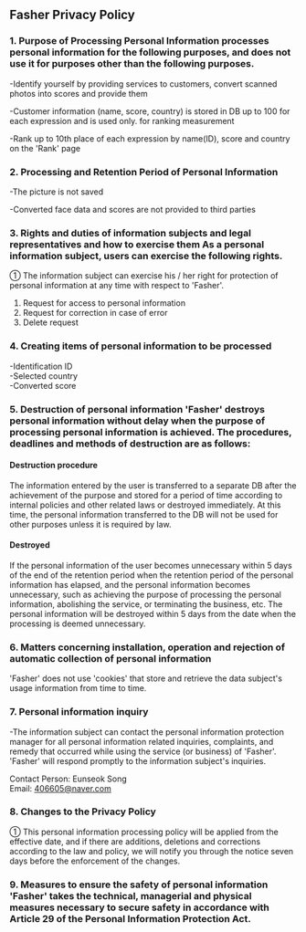 
## Fasher Privacy Policy

### 1. Purpose of Processing Personal Information <Fasher> processes personal information for the following purposes, and does not use it for purposes other than the following purposes.

-Identify yourself by providing services to customers, convert scanned photos into scores and provide them   

-Customer information (name, score, country) is stored in DB up to 100 for each expression and is used only. for ranking measurement  

-Rank up to 10th place of each expression by name(ID), score and country on the 'Rank' page  
  

### 2. Processing and Retention Period of Personal Information

-The picture is not saved  

-Converted face data and scores are not provided to third parties  


### 3. Rights and duties of information subjects and legal representatives and how to exercise them As a personal information subject, users can exercise the following rights.

① The information subject can exercise his / her right for protection of personal information at any time with respect to 'Fasher'.
1. Request for access to personal information
2. Request for correction in case of error
3. Delete request


### 4. Creating items of personal information to be processed

-Identification ID  
-Selected country  
-Converted score  


### 5. Destruction of personal information 'Fasher' destroys personal information without delay when the purpose of processing personal information is achieved. The procedures, deadlines and methods of destruction are as follows:

#### Destruction procedure
The information entered by the user is transferred to a separate DB after the achievement of the purpose and stored for a period of time according to internal policies and other related laws or destroyed immediately. At this time, the personal information transferred to the DB will not be used for other purposes unless it is required by law.

#### Destroyed
If the personal information of the user becomes unnecessary within 5 days of the end of the retention period when the retention period of the personal information has elapsed, and the personal information becomes unnecessary, such as achieving the purpose of processing the personal information, abolishing the service, or terminating the business, etc. The personal information will be destroyed within 5 days from the date when the processing is deemed unnecessary.


### 6. Matters concerning installation, operation and rejection of automatic collection of personal information

'Fasher' does not use 'cookies' that store and retrieve the data subject's usage information from time to time.


### 7. Personal information inquiry

-The information subject can contact the personal information protection manager for all personal information related inquiries, complaints, and remedy that occurred while using the service (or business) of 'Fasher'. 'Fasher' will respond promptly to the information subject's inquiries.

Contact Person: Eunseok Song  
Email: 406605@naver.com


### 8. Changes to the Privacy Policy

① This personal information processing policy will be applied from the effective date, and if there are additions, deletions and corrections according to the law and policy, we will notify you through the notice seven days before the enforcement of the changes.


### 9. Measures to ensure the safety of personal information 'Fasher' takes the technical, managerial and physical measures necessary to secure safety in accordance with Article 29 of the Personal Information Protection Act.
